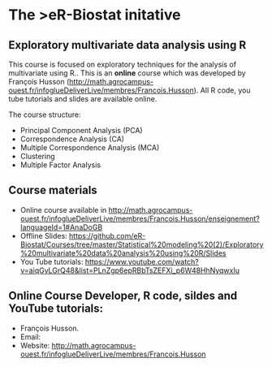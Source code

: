 # The >eR-Biostat initative
## Exploratory multivariate data analysis using R 

This course is focused on exploratory techniques for the analysis of multivariate using R.. This is an **online** course which was developed by François Husson (http://math.agrocampus-ouest.fr/infoglueDeliverLive/membres/Francois.Husson).  All R code, you tube tutorials and slides are available online.

The course structure:

* Principal Component Analysis (PCA)
 * Correspondence Analysis (CA) 
 * Multiple Correspondence Analysis (MCA)
 * Clustering
 * Multiple Factor Analysis
 
## Course materials

* Online course  available in http://math.agrocampus-ouest.fr/infoglueDeliverLive/membres/Francois.Husson/enseignement?languageId=1#AnaDoGB 
* Offline Slides: https://github.com/eR-Biostat/Courses/tree/master/Statistical%20modeling%20(2)/Exploratory%20multivariate%20data%20analysis%20using%20R/Slides
 * You Tube tutorials: https://www.youtube.com/watch?v=aiqGyLGrQ48&list=PLnZgp6epRBbTsZEFXi_p6W48HhNyqwxIu

## Online Course Developer, R code, sildes and YouTube tutorials: 
 * François Husson.
 * Email:
 * Website: http://math.agrocampus-ouest.fr/infoglueDeliverLive/membres/Francois.Husson
